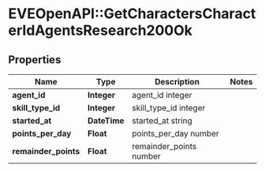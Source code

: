 # EVEOpenAPI::GetCharactersCharacterIdAgentsResearch200Ok

## Properties
Name | Type | Description | Notes
------------ | ------------- | ------------- | -------------
**agent_id** | **Integer** | agent_id integer | 
**skill_type_id** | **Integer** | skill_type_id integer | 
**started_at** | **DateTime** | started_at string | 
**points_per_day** | **Float** | points_per_day number | 
**remainder_points** | **Float** | remainder_points number | 


